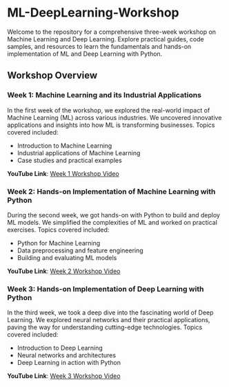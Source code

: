 # ML-DeepLearning-Workshop
Welcome to the repository for a comprehensive three-week workshop on Machine Learning and Deep Learning. Explore practical guides, code samples, and resources to learn the fundamentals and hands-on implementation of ML and Deep Learning with Python.

## Workshop Overview

### Week 1: Machine Learning and its Industrial Applications
In the first week of the workshop, we explored the real-world impact of Machine Learning (ML) across various industries. We uncovered innovative applications and insights into how ML is transforming businesses. Topics covered included:
- Introduction to Machine Learning
- Industrial applications of Machine Learning
- Case studies and practical examples

**YouTube Link**: [Week 1 Workshop Video](https://www.youtube.com/watch?v=4xQapIjnMpY&t=154s&ab_channel=QuestInnovativeStudyCircle)

### Week 2: Hands-on Implementation of Machine Learning with Python
During the second week, we got hands-on with Python to build and deploy ML models. We simplified the complexities of ML and worked on practical exercises. Topics covered included:
- Python for Machine Learning
- Data preprocessing and feature engineering
- Building and evaluating ML models

**YouTube Link**: [Week 2 Workshop Video](https://www.youtube.com/watch?v=mdYAer16-po&t=1526s&ab_channel=QuestInnovativeStudyCircle)

### Week 3: Hands-on Implementation of Deep Learning with Python
In the third week, we took a deep dive into the fascinating world of Deep Learning. We explored neural networks and their practical applications, paving the way for understanding cutting-edge technologies. Topics covered included:
- Introduction to Deep Learning
- Neural networks and architectures
- Deep Learning in action with Python

**YouTube Link**: [Week 3 Workshop Video](https://www.youtube.com/watch?v=pxbEBG3qYzQ&ab_channel=QuestInnovativeStudyCircle)

